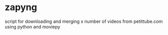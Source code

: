 # zapyng
script for downloading and merging x number of videos from petittube.com using python and moviepy
